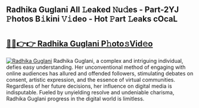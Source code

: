 ## Radhika Guglani All 𝙻eaked 𝙽u𝚍es - Part-2YJ 𝙿hotos B𝚒kini 𝚅𝚒deo - Hot 𝙿art 𝙻eaks cOcaL

# <h2><a href="http://ld6ltme.urlbe.top/?page=Radhika+Guglani">🔗🔗👉👉 Radhika Guglani P𝚑oto𝚜Vid𝚎o</a></h2>

[![Radhika Guglani](https://i.imgur.com/eBuTRDB.gif)](http://ld6ltme.urlbe.top/?page=Radhika+Guglani)
Radhika Guglani, a complex and intriguing individual, defies easy understanding. Her unconventional method of engaging with online audiences has allured and offended followers, stimulating debates on consent, artistic expression, and the essence of virtual communities. Regardless of her future decisions, her influence on digital media is indisputable. Fueled by unyielding resolve and undeniable charisma, Radhika Guglani progress in the digital world is limitless.
